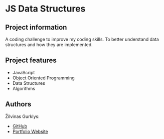 # JS Data Structures

## Project information

A coding challenge to improve my coding skills. To better understand data structures and how they are implemented.

## Project features

- JavaScript
- Object Oriented Programming
- Data Structures
- Algorithms

## Authors

Žilvinas Gurklys: <br>

- [GitHub](https://github.com/zilva149)
- [Portfolio Website](https://zilvinasgurklys.lt)
